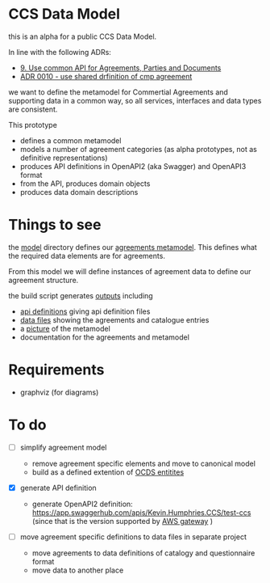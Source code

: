
# CCS Data Model

this is an alpha for a public CCS Data Model.

In line with the following ADRs:

- [9. Use common API for Agreements, Parties and Documents](https://github.com/Crown-Commercial-Service/CCS-Architecture-Decision-Records/blob/master/doc/adr/0009-use-common-api-for-agreements-parties-and-documents.md)
- [ADR 0010 - use shared drfinition of cmp agreement](https://github.com/Crown-Commercial-Service/CCS-Architecture-Decision-Records/blob/master/doc/adr/0010-use-shared-definition-of-cmp-agreement-when-building-all-cmp-services.md) 

we want to define the metamodel
for Commertial Agreements and supporting data in a common way, so all
services, interfaces and data types are consistent. 

This prototype

- defines a common metamodel 
- models a number of agreement categories (as alpha prototypes, not as definitive representations)
- produces API definitions in OpenAPI2 (aka Swagger) and OpenAPI3 format
- from the API, produces domain objects 
- produces data domain descriptions


# Things to see

the [model](model/) directory defines our [agreements metamodel](model/v_0/agreement.rb). This defines
 what the required data elements are for agreements.
 
 From this model we will define instances of agreement data to define our agreement structure.
 
the build script generates [outputs](gen) including

- [api definitions](gen/openapi3/ccs_api.yaml)  giving api definition files
- [data files](gen/data) showing the agreements and catalogue entries
- a [picture](gen/images/metamodel.jpg) of the metamodel
- documentation for the agreements and metamodel

# Requirements

- graphviz (for diagrams)

# To do

- [ ] simplify agreement model
    - remove agreement specific elements and move to canonical model
    - build as a defined extention of [OCDS entitites](http://standard.open-contracting.org/latest/en/schema/)
    
- [X] generate API definition
    - generate OpenAPI2 definition: https://app.swaggerhub.com/apis/Kevin.Humphries.CCS/test-ccs (since that is the version supported by [AWS gateway](https://aws.amazon.com/api-gateway/) )
    
- [ ] move agreement specific definitions to data files in separate project
    - move agreements to data definitions of catalogy and questionnaire format
    - move data to another place


